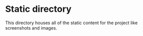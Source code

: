 # Static directory
This directory houses all of the static content for the project like screenshots and images.
